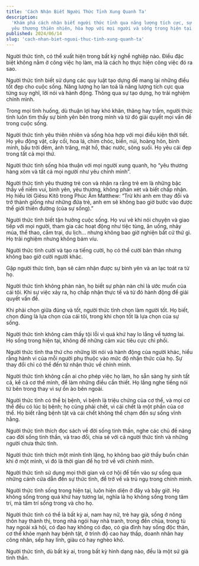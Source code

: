 ```yaml
---
title: 'Cách Nhận Biết Người Thức Tỉnh Xung Quanh Ta'
description:
  'Khám phá cách nhận biết người thức tỉnh qua năng lượng tích cực, sự bình yên,
  yêu thương thiên nhiên, hòa hợp với mọi người và sống trong hiện tại.'
published: 2024/06/14
slug: 'cach-nhan-biet-nguoi-thuc-tinh-xung-quanh-ta'
---
```


Người thức tỉnh, có thể xuất hiện trong bất kỳ nghề nghiệp nào. Điều đặc biệt
không nằm ở công việc họ làm, mà là cách họ thực hiện công việc đó ra sao.

Người thức tỉnh biết sử dụng các quy luật tạo dựng để mang lại những điều tốt
đẹp cho cuộc sống. Năng lượng họ lan toả là năng lượng tích cực qua từng suy
nghĩ, lời nói và hành động. Thông qua sự tạo dựng, họ trải nghiệm chính mình.

Trong mọi tình huống, dù thuận lợi hay khó khăn, thăng hay trầm, người thức tỉnh
luôn tìm thấy sự bình yên bên trong mình và từ đó giải quyết mọi vấn đề trong
cuộc sống.

Người thức tỉnh yêu thiên nhiên và sống hòa hợp với mọi điều kiện thời tiết. Họ
yêu động vật, cây cối, hoa lá, chim chóc, biển, núi, hoàng hôn, bình minh, bầu
trời đêm, ánh trăng, mặt hồ, thác nước, sông suối. Họ yêu cái đẹp trong tất cả
mọi thứ.

Người thức tỉnh sống hòa thuận với mọi người xung quanh, họ “yêu thương hàng xóm
và tất cả mọi người như yêu chính mình”.

Người thức tỉnh yêu thương trẻ con và nhận ra rằng trẻ em là những bậc thầy về
niềm vui, bình yên, yêu thương, không phán xét và biết chấp nhận. Họ hiểu lời
Giêsu Kitô trong Phúc Âm Matthew: “Trừ khi anh em thay đổi và trở thành giống
như những đứa trẻ, anh em sẽ không bao giờ bước vào được thế giới thiên đường
(của sự sống).”

Người thức tỉnh biết tận hưởng cuộc sống. Họ vui vẻ khi nói chuyện và giao tiếp
với mọi người, tham gia các hoạt động như tiệc tùng, ăn uống, nhảy múa, thể
thao, cắm trại, du lịch… nhưng không bao giờ nghiện bất cứ thứ gì. Họ trải
nghiệm nhưng không bám víu.

Người thức tỉnh cười và tạo ra tiếng cười, họ có thể cười bản thân nhưng không
bao giờ cười người khác.

Gặp người thức tỉnh, bạn sẽ cảm nhận được sự bình yên và an lạc toát ra từ họ.

Người thức tỉnh không phàn nàn, họ biết sự phàn nàn chỉ là ước muốn của cái tôi.
Khi sự việc xảy ra, họ chấp nhận thực tế và từ đó hành động để giải quyết vấn
đề.

Khi phải chọn giữa đúng và tốt, người thức tỉnh chọn làm người tốt. Họ biết,
chọn đúng là lựa chọn của cái tôi, trong khi chọn tốt là lựa chọn của sự sống.

Người thức tỉnh không cảm thấy tội lỗi vì quá khứ hay lo lắng về tương lai. Họ
sống trong hiện tại, không để những cảm xúc tiêu cực chi phối.

Người thức tỉnh tha thứ cho những lời nói và hành động của người khác, hiểu rằng
hành vi của mỗi người phụ thuộc vào mức độ nhận thức của họ. Sự thay đổi chỉ có
thể đến từ nhận thức về chính mình.

Người thức tỉnh không cần ai cho phép việc họ làm, họ sẵn sàng hy sinh tất cả,
kể cả cơ thể mình, để làm những điều cần thiết. Họ lắng nghe tiếng nói từ bên
trong thay vì sự ồn ào bên ngoài.

Người thức tỉnh có thể bị bệnh, vì bệnh là triệu chứng của cơ thể, và mọi cơ thể
đều có lúc bị bệnh; họ cũng phải chết, vì cái chết là một phần của cơ thể. Họ
biết rằng bệnh tật và cái chết không thể chạm đến sự sống vĩnh hằng.

Người thức tỉnh thích đọc sách về đời sống tinh thần, nghe các chủ đề nâng cao
đời sống tinh thần, và trao đổi, chia sẻ với cả người thức tỉnh và những người
chưa thức tỉnh.

Người thức tỉnh thích một mình tĩnh lặng, họ không bao giờ thấy buồn chán khi ở
một mình, vì đó là thời gian để họ trở về với chính mình.

Người thức tỉnh sử dụng mọi thời gian và cơ hội để tiến vào sự sống qua những
cánh cửa dẫn đến sự thức tỉnh, để trở về và trú ngụ trong chính mình.

Người thức tỉnh sống trong hiện tại, luôn hiện diện ở đây và bây giờ. Họ không
sống trong quá khứ hay tương lai, nghĩa là họ không sống trong tâm trí, mà tâm
trí sống trong và cho họ.

Người thức tỉnh có thể là bất kỳ ai, nam hay nữ, trẻ hay già, sống ở nông thôn
hay thành thị, trong nhà ngói hay nhà tranh, trong đền chùa, trong tù hay ngoài
xã hội, có đạo hay không có đạo, có gia đình hay sống độc thân, cơ thể khỏe mạnh
hay bệnh tật, ở trình độ cao hay thấp, doanh nhân hay công nhân, sếp hay lính,
giàu có hay nghèo khó.

Người thức tỉnh, dù bất kỳ ai, trong bất kỳ hình dạng nào, đều là một sứ giả
tinh thần.
